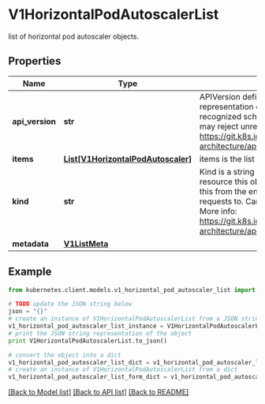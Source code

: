 # V1HorizontalPodAutoscalerList

list of horizontal pod autoscaler objects.

## Properties
Name | Type | Description | Notes
------------ | ------------- | ------------- | -------------
**api_version** | **str** | APIVersion defines the versioned schema of this representation of an object. Servers should convert recognized schemas to the latest internal value, and may reject unrecognized values. More info: https://git.k8s.io/community/contributors/devel/sig-architecture/api-conventions.md#resources | [optional] 
**items** | [**List[V1HorizontalPodAutoscaler]**](V1HorizontalPodAutoscaler.md) | items is the list of horizontal pod autoscaler objects. | 
**kind** | **str** | Kind is a string value representing the REST resource this object represents. Servers may infer this from the endpoint the kubernetes.client submits requests to. Cannot be updated. In CamelCase. More info: https://git.k8s.io/community/contributors/devel/sig-architecture/api-conventions.md#types-kinds | [optional] 
**metadata** | [**V1ListMeta**](V1ListMeta.md) |  | [optional] 

## Example

```python
from kubernetes.client.models.v1_horizontal_pod_autoscaler_list import V1HorizontalPodAutoscalerList

# TODO update the JSON string below
json = "{}"
# create an instance of V1HorizontalPodAutoscalerList from a JSON string
v1_horizontal_pod_autoscaler_list_instance = V1HorizontalPodAutoscalerList.from_json(json)
# print the JSON string representation of the object
print V1HorizontalPodAutoscalerList.to_json()

# convert the object into a dict
v1_horizontal_pod_autoscaler_list_dict = v1_horizontal_pod_autoscaler_list_instance.to_dict()
# create an instance of V1HorizontalPodAutoscalerList from a dict
v1_horizontal_pod_autoscaler_list_form_dict = v1_horizontal_pod_autoscaler_list.from_dict(v1_horizontal_pod_autoscaler_list_dict)
```
[[Back to Model list]](../README.md#documentation-for-models) [[Back to API list]](../README.md#documentation-for-api-endpoints) [[Back to README]](../README.md)


